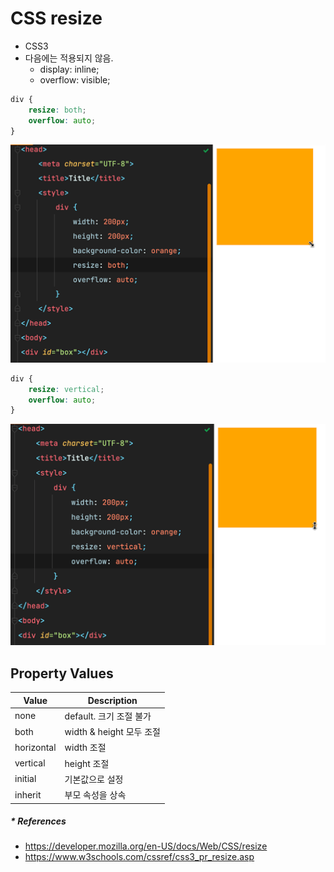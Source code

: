 # CSS resize
- CSS3
- 다음에는 적용되지 않음.
  - display: inline;
  - overflow: visible;

```css
div {
    resize: both;
    overflow: auto;
}
```
![](.%5B20210814%5D_css_resize_images/5dc36f69.png)

```css
div {
    resize: vertical;
    overflow: auto;
}
```
![](.%5B20210814%5D_css_resize_images/26d49780.png)

## Property Values
Value | Description
--- | ---
none | default. 크기 조절 불가
both | width & height 모두 조절
horizontal | width 조절
vertical | height 조절
initial | 기본값으로 설정
inherit | 부모 속성을 상속

##### * References
- https://developer.mozilla.org/en-US/docs/Web/CSS/resize
- https://www.w3schools.com/cssref/css3_pr_resize.asp
